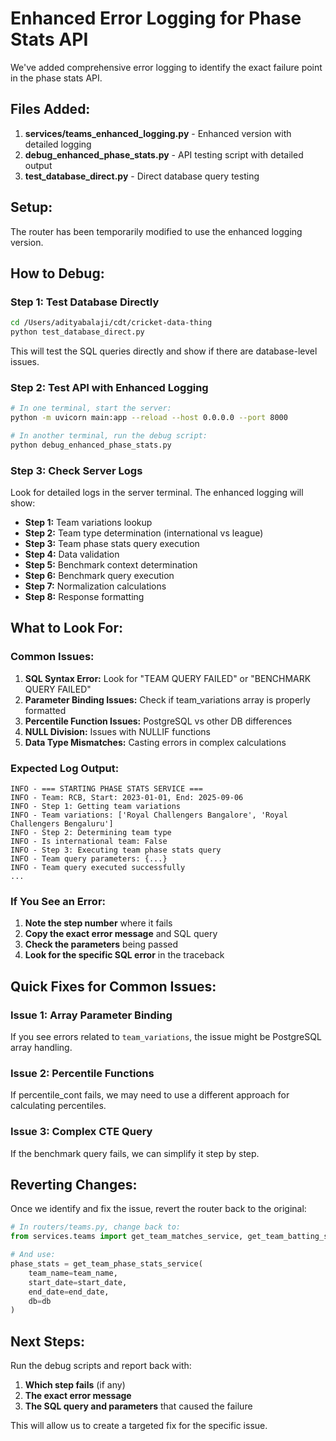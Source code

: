 # Enhanced Error Logging for Phase Stats API

We've added comprehensive error logging to identify the exact failure point in the phase stats API.

## Files Added:

1. **services/teams_enhanced_logging.py** - Enhanced version with detailed logging
2. **debug_enhanced_phase_stats.py** - API testing script with detailed output
3. **test_database_direct.py** - Direct database query testing

## Setup:

The router has been temporarily modified to use the enhanced logging version.

## How to Debug:

### Step 1: Test Database Directly
```bash
cd /Users/adityabalaji/cdt/cricket-data-thing
python test_database_direct.py
```

This will test the SQL queries directly and show if there are database-level issues.

### Step 2: Test API with Enhanced Logging
```bash
# In one terminal, start the server:
python -m uvicorn main:app --reload --host 0.0.0.0 --port 8000

# In another terminal, run the debug script:
python debug_enhanced_phase_stats.py
```

### Step 3: Check Server Logs

Look for detailed logs in the server terminal. The enhanced logging will show:
- **Step 1:** Team variations lookup
- **Step 2:** Team type determination (international vs league)
- **Step 3:** Team phase stats query execution
- **Step 4:** Data validation
- **Step 5:** Benchmark context determination
- **Step 6:** Benchmark query execution
- **Step 7:** Normalization calculations
- **Step 8:** Response formatting

## What to Look For:

### Common Issues:

1. **SQL Syntax Error:** Look for "TEAM QUERY FAILED" or "BENCHMARK QUERY FAILED"
2. **Parameter Binding Issues:** Check if team_variations array is properly formatted
3. **Percentile Function Issues:** PostgreSQL vs other DB differences
4. **NULL Division:** Issues with NULLIF functions
5. **Data Type Mismatches:** Casting errors in complex calculations

### Expected Log Output:

```
INFO - === STARTING PHASE STATS SERVICE ===
INFO - Team: RCB, Start: 2023-01-01, End: 2025-09-06
INFO - Step 1: Getting team variations
INFO - Team variations: ['Royal Challengers Bangalore', 'Royal Challengers Bengaluru']
INFO - Step 2: Determining team type
INFO - Is international team: False
INFO - Step 3: Executing team phase stats query
INFO - Team query parameters: {...}
INFO - Team query executed successfully
...
```

### If You See an Error:

1. **Note the step number** where it fails
2. **Copy the exact error message** and SQL query
3. **Check the parameters** being passed
4. **Look for the specific SQL error** in the traceback

## Quick Fixes for Common Issues:

### Issue 1: Array Parameter Binding
If you see errors related to `team_variations`, the issue might be PostgreSQL array handling.

### Issue 2: Percentile Functions
If percentile_cont fails, we may need to use a different approach for calculating percentiles.

### Issue 3: Complex CTE Query
If the benchmark query fails, we can simplify it step by step.

## Reverting Changes:

Once we identify and fix the issue, revert the router back to the original:

```python
# In routers/teams.py, change back to:
from services.teams import get_team_matches_service, get_team_batting_stats_service, get_team_phase_stats_service

# And use:
phase_stats = get_team_phase_stats_service(
    team_name=team_name,
    start_date=start_date,
    end_date=end_date,
    db=db
)
```

## Next Steps:

Run the debug scripts and report back with:
1. **Which step fails** (if any)
2. **The exact error message**
3. **The SQL query and parameters** that caused the failure

This will allow us to create a targeted fix for the specific issue.
